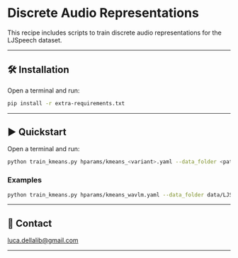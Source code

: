 # Discrete Audio Representations

This recipe includes scripts to train discrete audio representations for the LJSpeech dataset.

---------------------------------------------------------------------------------------------------------

## 🛠️️ Installation

Open a terminal and run:

```bash
pip install -r extra-requirements.txt
```

---------------------------------------------------------------------------------------------------------

## ▶️ Quickstart

Open a terminal and run:

```bash
python train_kmeans.py hparams/kmeans_<variant>.yaml --data_folder <path-to-data-folder>
```

### Examples

```bash
python train_kmeans.py hparams/kmeans_wavlm.yaml --data_folder data/LJSpeech-1.1
```

---------------------------------------------------------------------------------------------------------

## 📧 Contact

[luca.dellalib@gmail.com](mailto:luca.dellalib@gmail.com)

---------------------------------------------------------------------------------------------------------
